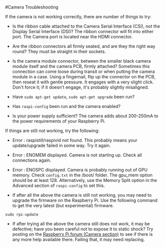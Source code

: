 #Camera Troubleshooting

If the camera is not working correctly, there are number of things to try:

*   Is the ribbon cable attached to the Camera Serial Interface (CSI), not the Display Serial Interface (DSI)?  The ribbon connector will fit into either port.  The Camera port is located near the HDMI connector.

*   Are the ribbon connectors all firmly seated, and are they the right way round? They must be straight in their sockets.

*   Is the camera module connector, between the smaller black camera module itself and the camera PCB, firmly attached? Sometimes this connection can come loose during transit or when putting the camera module in a case. Using a fingernail, flip up the connector on the PCB, then reseat it with gentle pressure. It engages with a very slight click. Don't force it; if it doesn't engage, it's probably slightly misaligned. 

*   Have `sudo apt-get update`, `sudo apt-get upgrade` been run?

*   Has `raspi-config` been run and the camera enabled?

*   Is your power supply sufficient? The camera adds about 200-250mA to the power requirements of your Raspberry Pi.

If things are still not working, try the following:

*   Error : raspistill/raspivid not found. This probably means your update/upgrade failed in some way. Try it again.

*   Error : ENOMEM displayed. Camera is not starting up. Check all connections again. 

*   Error : ENOSPC displayed. Camera is probably running out of GPU memory. Check `config.txt` in the /boot/ folder. The gpu_mem option should be at least 128. Alternatively, use the Memory Split option in the Advanced section of `raspi-config` to set this.

*   If after all the above the camera is still not working, you may need to upgrade the firmware on the Raspberry Pi. Use the following command to get the very latest (but experimental) firmware.

```
sudo rpi-update
```
*   If after trying all the above the camera still does not work, it may be defective; have you been careful not to expose it to static shock? Try posting on the [Raspberry Pi forum (Camera section)](http://www.raspberrypi.org/forum/viewforum.php?f=43) to see if there is any more help available there. Failing that, it may need replacing. 
